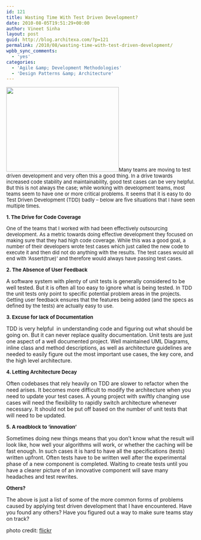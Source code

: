 ```yaml
---
id: 121
title: Wasting Time With Test Driven Development?
date: 2010-08-05T19:51:29+00:00
author: Vineet Sinha
layout: post
guid: http://blog.architexa.com/?p=121
permalink: /2010/08/wasting-time-with-test-driven-development/
wpbb_sync_comments:
  - 'yes'
categories:
  - 'Agile &amp; Development Methodologies'
  - 'Design Patterns &amp; Architecture'
---
```

<!--S-ButtonZ 1.1.5 Start-->

<div style="float: left; width: 42px; padding-right: 10px; margin: 0 -52px 0 0; position: relative; left: -62px; top: 8px">
</div>

<!--S-ButtonZ 1.1.5 End-->

<span style="font-size: 13.1944px;"><a href="{{site.baseurl}}/assets/uploads/2010/08/test.jpg"><img class="alignright size-medium wp-image-122" title="test" src="{{site.baseurl}}/assets/uploads/2010/08/test-300x225.jpg" alt="" width="300" height="225" srcset="{{site.baseurl}}/assets/uploads/2010/08/test-300x225.jpg 300w, {{site.baseurl}}/assets/uploads/2010/08/test.jpg 500w" sizes="(max-width: 300px) 100vw, 300px" /></a>Many teams are moving to test driven development and very often this a good thing. In a drive towards increased code stability and maintainability, good test cases can be very helpful. But this is not always the case; while working with development teams, most teams seem to have one or more critical problems. It seems that it is easy to do Test Driven Development (TDD) badly &#8211; below are five situations that I have seen multiple times.</span>
  
<!--more-->


  
<span style="font-size: 13.1944px;"><strong>1. The Drive for Code Coverage</strong></span>

<span style="font-size: 13.1944px;">One of the teams that I worked with had been effectively outsourcing development. As a metric towards doing effective development they focused on making sure that they had high code coverage. While this was a good goal, a number of their developers wrote test cases which just called the new code to execute it and then did not do anything with the results. The test cases would all end with &#8216;Assert(true)&#8217; and therefore would always have passing test cases.</span>

<span style="font-size: 13.1944px;"><strong>2. The Absence of User Feedback</strong></span>

A software system with plenty of unit tests is generally considered to be well tested. But it is often all too easy to ignore what is being tested. <span style="font-size: 13.3333px;">In TDD the unit tests only point to specific potential problem areas in the projects. Getting user feedback ensures that the features being added (and the specs as defined by the tests) are actually easy to use.</span>

**<span style="font-weight: normal; font-size: 13.1944px;"><strong>3. Excuse for lack of Documentation</strong></span>**

TDD is very helpful  in understanding code and figuring out what should be going on. But it can never replace quality documentation. Unit tests are just one aspect of a well documented project. Well maintained UML Diagrams, inline class and method descriptions, as well as architecture guidelines are needed to easily figure out the most important use cases, the key core, and the high level architecture.

<p style="font-size: 13.1944px;">
  <strong>4. Letting Architecture Decay</strong>
</p>

Often codebases that rely heavily on TDD are slower to refactor when the need arises. It becomes more difficult to modify the architecture when you need to update your test cases. A young project with swiftly changing use cases will need the flexibility to rapidly switch architecture whenever necessary. It should not be put off based on the number of unit tests that will need to be updated.

<span style="font-size: 13.1944px;"><strong>5. A roadblock to &#8216;innovation&#8217;</strong></span>

Sometimes doing new things means that you don&#8217;t know what the result will look like, how well your algorithms will work, or whether the caching will be fast enough. In such cases it is hard to have all the specifications (tests) written upfront. Often tests have to be written well after the experimental phase of a new component is completed. Waiting to create tests until you have a clearer picture of an innovative component will save many headaches and test rewrites.

<span style="font-size: 13.1944px;"><strong>Others?</strong></span>

The above is just a list of some of the more common forms of problems caused by applying test driven development that I have encountered. Have you found any others? Have you figured out a way to make sure teams stay on track?

photo credit: [flickr](http://www.flickr.com/photos/sercasey/324341982/)

<div>
</div>

<div style="clear:both;">
  &nbsp;
</div>